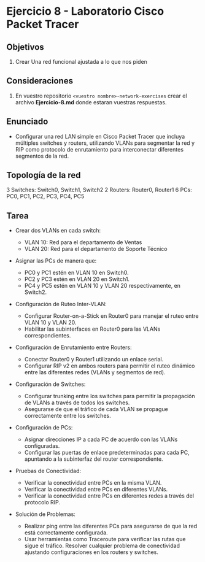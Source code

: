 # Ejercicio 8 - Laboratorio Cisco Packet Tracer
## Objetivos
1. Crear Una red funcional ajustada a lo que nos piden
## Consideraciones
 1. En vuestro repositorio `<vuestro nombre>-network-exercises` crear el archivo **Ejercicio-8.md** donde estaran vuestras respuestas.

## Enunciado
- Configurar una red LAN simple en Cisco Packet Tracer que incluya múltiples switches y routers, utilizando VLANs para segmentar la red y RIP como protocolo de enrutamiento para interconectar diferentes segmentos de la red.
 
## Topología de la red
3 Switches: Switch0, Switch1, Switch2
2 Routers: Router0, Router1
6 PCs: PC0, PC1, PC2, PC3, PC4, PC5

## Tarea
- Crear dos VLANs en cada switch:
  - VLAN 10: Red para el departamento de Ventas
  - VLAN 20: Red para el departamento de Soporte Técnico

- Asignar las PCs de manera que:
  - PC0 y PC1 estén en VLAN 10 en Switch0.
  - PC2 y PC3 estén en VLAN 20 en Switch1.
  - PC4 y PC5 estén en VLAN 10 y VLAN 20 respectivamente, en Switch2.

- Configuración de Ruteo Inter-VLAN:
  - Configurar Router-on-a-Stick en Router0 para manejar el ruteo entre VLAN 10 y VLAN 20.
  - Habilitar las subinterfaces en Router0 para las VLANs correspondientes.

- Configuración de Enrutamiento entre Routers:
  - Conectar Router0 y Router1 utilizando un enlace serial.
  - Configurar RIP v2 en ambos routers para permitir el ruteo dinámico entre las diferentes redes (VLANs y segmentos de red).

- Configuración de Switches:
  - Configurar trunking entre los switches para permitir la propagación de VLANs a través de todos los switches.
  - Asegurarse de que el tráfico de cada VLAN se propague correctamente entre los switches.

- Configuración de PCs:
  - Asignar direcciones IP a cada PC de acuerdo con las VLANs configuradas.
  - Configurar las puertas de enlace predeterminadas para cada PC, apuntando a la subinterfaz del router correspondiente.

- Pruebas de Conectividad:
  - Verificar la conectividad entre PCs en la misma VLAN.
  - Verificar la conectividad entre PCs en diferentes VLANs.
  - Verificar la conectividad entre PCs en diferentes redes a través del protocolo RIP.

- Solución de Problemas:
  - Realizar ping entre las diferentes PCs para asegurarse de que la red está correctamente configurada.
  - Usar herramientas como Traceroute para verificar las rutas que sigue el tráfico.
Resolver cualquier problema de conectividad ajustando configuraciones en los routers y switches.
